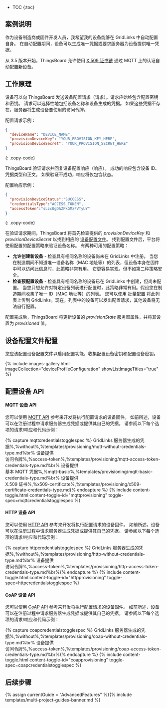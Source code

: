 * TOC
{:toc}

## 案例说明

作为设备制造商或固件开发人员，我希望我的设备能够在 GridLinks 中自动配置自身。
在自动配置期间，设备可以生成唯一凭据或要求服务器为设备提供唯一凭据。

从 3.5 版本开始，ThingsBoard 允许使用 [X.509 证书链](/docs/{{docsPrefix}}user-guide/certificates/) 通过 MQTT 上的认证自动配置新设备。

## 工作原理

<object width="80%" data="/images/user-guide/device-provisioning/flow.svg"></object>

设备可以向 ThingsBoard 发送设备配置请求（请求）。请求应始终包含配置密钥和密钥。
请求可以选择性地包括设备名称和设备生成的凭据。
如果这些凭据不存在，服务器将生成设备要使用的访问令牌。

配置请求示例：

```json
{
  "deviceName": "DEVICE_NAME",
  "provisionDeviceKey": "YOUR_PROVISION_KEY_HERE",
  "provisionDeviceSecret": "YOUR_PROVISION_SECRET_HERE"
}
```
{: .copy-code}

ThingsBoard 验证请求并回复设备配置响应（响应）。
成功的响应包含设备 ID、凭据类型和正文。
如果验证不成功，响应将仅包含状态。

配置响应示例：

```json
{
  "provisionDeviceStatus":"SUCCESS",
  "credentialsType":"ACCESS_TOKEN",
  "accessToken":"sLzc0gDAZPkGMzFVTyUY"
}
```
{: .copy-code}

在验证请求期间，ThingsBoard 将首先检查提供的 *provisionDeviceKey* 和 *provisionDeviceSecret* 以找到相应的 [设备配置文件](/docs/{{docsPrefix}}user-guide/device-profiles/)。
找到配置文件后，平台将使用配置的配置策略来验证设备名称。
有两种可用的配置策略：

* **允许创建新设备** - 检查具有相同名称的设备尚未在 GridLinks 中注册。
当您在制造期间不知道唯一设备名称（MAC 地址等）的列表，但设备本身在固件中可以访问此信息时，此策略非常有用。
它更容易实现，但不如第二种策略安全。
* **检查预配置设备** - 检查具有相同名称的设备已在 GridLinks 中创建，但尚未配置。
当您只想允许对特定设备列表进行配置时，此策略非常有用。假设您在制造期间收集了唯一 ID（MAC 地址等）的列表。
您可以使用 [批量配置](/docs/{{docsPrefix}}user-guide/bulk-provisioning/) 将此列表上传到 GridLinks。现在，列表中的设备可以发出配置请求，其他设备将无法自行配置。

配置完成后，ThingsBoard 将更新设备的 *provisionState* 服务器属性，并将其设置为 *provisioned* 值。

## 设备配置文件配置

您应该配置设备配置文件以启用配置功能，收集配置设备密钥和配置设备密钥。

{% include images-gallery.html imageCollection="deviceProfileConfiguration" showListImageTitles="true" %}

## 配置设备 API

#### MQTT 设备 API

您可以使用 [MQTT API](/docs/{{docsPrefix}}reference/mqtt-api/#device-provisioning) 参考来开发将执行配置请求的设备固件。
如前所述，设备可以在注册过程中请求服务器生成凭据或提供其自己的凭据。
请参阅以下每个选项的请求/响应和代码示例：

{% capture mqttcredentialstogglespec %}
GridLinks 服务器生成的凭据%,%without%,%templates/provisioning/mqtt-without-credentials-type.md%br%
设备提供<br>访问令牌%,%access-token%,%templates/provisioning/mqtt-access-token-credentials-type.md%br%
设备提供<br>基本 MQTT 凭据%,%mqtt-basic%,%templates/provisioning/mqtt-basic-credentials-type.md%br%
设备提供<br>X.509 证书%,%x509-certificate%,%templates/provisioning/x509-certificate-credentials-type.md{% endcapture %}
{% include content-toggle.html content-toggle-id="mqttprovisioning" toggle-spec=mqttcredentialstogglespec %}

#### HTTP 设备 API

您可以使用 [HTTP API](/docs/{{docsPrefix}}reference/http-api/#device-provisioning) 参考来开发将执行配置请求的设备固件。
如前所述，设备可以在注册过程中请求服务器生成凭据或提供其自己的凭据。
请参阅以下每个选项的请求/响应和代码示例：

{% capture httpcredentialstogglespec %}
GridLinks 服务器生成的凭据%,%without%,%templates/provisioning/http-without-credentials-type.md%br%
设备提供<br>访问令牌%,%access-token%,%templates/provisioning/http-access-token-credentials-type.md%br%{% endcapture %}
{% include content-toggle.html content-toggle-id="httpprovisioning" toggle-spec=httpcredentialstogglespec %}

#### CoAP 设备 API

您可以使用 [CoAP API](/docs/{{docsPrefix}}reference/coap-api/#device-provisioning) 参考来开发将执行配置请求的设备固件。
如前所述，设备可以在注册过程中请求服务器生成凭据或提供其自己的凭据。
请参阅以下每个选项的请求/响应和代码示例：

{% capture coapcredentialstogglespec %}
GridLinks 服务器生成的凭据%,%without%,%templates/provisioning/coap-without-credentials-type.md%br%
设备提供<br>访问令牌%,%access-token%,%templates/provisioning/coap-access-token-credentials-type.md%br%{% endcapture %}
{% include content-toggle.html content-toggle-id="coapprovisioning" toggle-spec=coapcredentialstogglespec %}

## 后续步骤

{% assign currentGuide = "AdvancedFeatures" %}{% include templates/multi-project-guides-banner.md %}